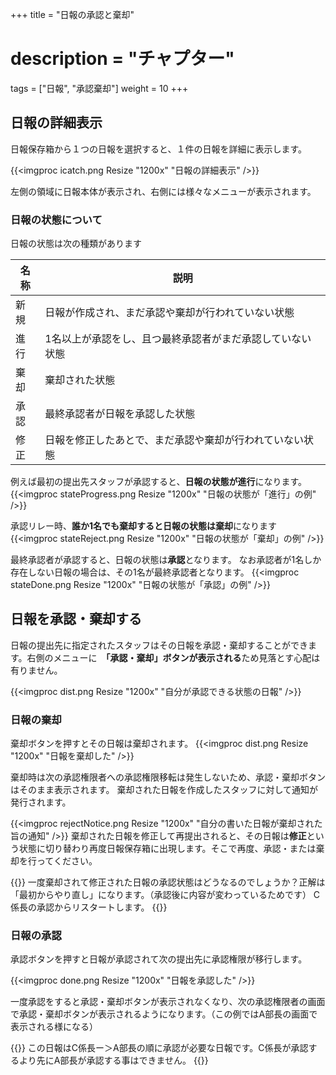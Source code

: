 +++
title = "日報の承認と棄却"
# description = "チャプター"
tags = ["日報", "承認棄却"]
weight = 10
+++

## 日報の詳細表示

日報保存箱から１つの日報を選択すると、１件の日報を詳細に表示します。

{{<imgproc icatch.png Resize "1200x" "日報の詳細表示" />}}

左側の領域に日報本体が表示され、右側には様々なメニューが表示されます。

### 日報の状態について

日報の状態は次の種類があります

|名称|説明|
|---|---|
|新規|日報が作成され、まだ承認や棄却が行われていない状態|
|進行|1名以上が承認をし、且つ最終承認者がまだ承認していない状態|
|棄却|棄却された状態|
|承認|最終承認者が日報を承認した状態|
|修正|日報を修正したあとで、まだ承認や棄却が行われていない状態|


例えば最初の提出先スタッフが承認すると、**日報の状態が進行**になります。
{{<imgproc stateProgress.png Resize "1200x" "日報の状態が「進行」の例" />}}

承認リレー時、**誰か1名でも棄却すると日報の状態は棄却**になります
{{<imgproc stateReject.png Resize "1200x" "日報の状態が「棄却」の例" />}}

最終承認者が承認すると、日報の状態は**承認**となります。
なお承認者が1名しか存在しない日報の場合は、その1名が最終承認者となります。
{{<imgproc stateDone.png Resize "1200x" "日報の状態が「承認」の例" />}}

## 日報を承認・棄却する

日報の提出先に指定されたスタッフはその日報を承認・棄却することができます。右側のメニューに　**「承認・棄却」ボタンが表示される**ため見落とす心配は有りません。

{{<imgproc dist.png Resize "1200x" "自分が承認できる状態の日報" />}}

### 日報の棄却

棄却ボタンを押すとその日報は棄却されます。
{{<imgproc dist.png Resize "1200x" "日報を棄却した" />}}

棄却時は次の承認権限者への承認権限移転は発生しないため、承認・棄却ボタンはそのまま表示されます。
棄却された日報を作成したスタッフに対して通知が発行されます。

{{<imgproc rejectNotice.png Resize "1200x" "自分の書いた日報が棄却された旨の通知" />}}
棄却された日報を修正して再提出されると、その日報は**修正**という状態に切り替わり再度日報保存箱に出現します。そこで再度、承認・または棄却を行ってください。

{{<alice pos="right" icon="question">}}
一度棄却されて修正された日報の承認状態はどうなるのでしょうか？正解は「最初からやり直し」になります。（承認後に内容が変わっているためです）
C係長の承認からリスタートします。
{{</alice>}}

### 日報の承認

承認ボタンを押すと日報が承認されて次の提出先に承認権限が移行します。

{{<imgproc done.png Resize "1200x" "日報を承認した" />}}

一度承認をすると承認・棄却ボタンが表示されなくなり、次の承認権限者の画面で承認・棄却ボタンが表示されるようになります。（この例ではA部長の画面で表示される様になる）

{{<alice pos="right" icon="here">}}
この日報はC係長ー＞A部長の順に承認が必要な日報です。C係長が承認するより先にA部長が承認する事はできません。
{{</alice>}}
